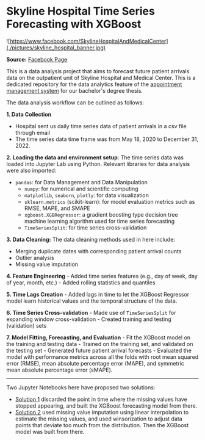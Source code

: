 # Skyline Hospital Time Series Forecasting with XGBoost

![https://www.facebook.com/SkylineHospitalAndMedicalCenter](./pictures/skyline_hospital_banner.jpg)

**Source:** [Facebook Page](https://www.facebook.com/SkylineHospitalAndMedicalCenter)

This is a data analysis project that aims to forecast future patient arrivals data on the outpatient unit of Skyline Hospital and Medical Center. This is a dedicated repository for the data analytics feature of the [appointment management system](thesis-manuscript/appointment_management_system_thesis.pdf) for our bachelor's degree thesis.

The data analysis workflow can be outlined as follows:

**1. Data Collection**

- Hospital sent us daily time series data of patient arrivals in a csv file through email
- The time series data time frame was from May 18, 2020 to December 31, 2022.

**2. Loading the data and environment setup**: The time series data was loaded into Jupyter Lab using Python. Relevant libraries for data analysis were also imported:

- `pandas`: for Data Management and Data Manipulation
	- `numpy`: for numerical and scientific computing
	- `matplotlib`, `seaborn`, `plotly`: for data visualization
	- `sklearn.metrics` (scikit-learn): for model evaluation metrics such as RMSE, MAPE, and SMAPE
	- `xgboost.XGBRegressor`: a gradient boosting type decision tree machine learning algorithm used for time series forecasting
	- `TimeSeriesSplit`: for time series cross-validation

**3. Data Cleaning:** The data cleaning methods used in here include:

-  Merging duplicate dates with corresponding patient arrival counts
- Outlier analysis
- Missing value imputation

**4. Feature Engineering**
	- Added time series features (e.g., day of week, day of year, month, etc.)
	- Added rolling statistics and quantiles

**5. Time Lags Creation**
	- Added lags in time to let the XGBoost Regressor model learn historical values and the temporal structure of the data.

**6. Time Series Cross-validation**
	- Made use of `TimeSeriesSplit` for expanding window cross-validation
	- Created training and testing (validation) sets

**7. Model Fitting, Forecasting, and Evaluation**
	- Fit the XGBoost model on the training and testing data
	- Trained on the training set, and validated on the testing set
	- Generated future patient arrival forecasts
	- Evaluated the model with performance metrics across all the folds with root mean squared error (RMSE), mean absolute percentage error (MAPE), and symmetric mean absolute percentage error (sMAPE).

---

Two Jupyter Notebooks here have proposed two solutions:

- [Solution 1](Skyline_Hospital_Time_Series_Forecasting_with_XGBoost_Solution_1.ipynb) discarded the point in time where the missing values have stopped appearing, and built the XGBoost forecasting model from there.
- [Solution 2](Skyline_Hospital_Time_Series_Forecasting_with_XGBoost_Solution_2.ipynb) used missing value imputation using linear interpolation to estimate the missing values, and used winsorization to adjust data points that deviate too much from the distribution. Then the XGBoost model was built from there.